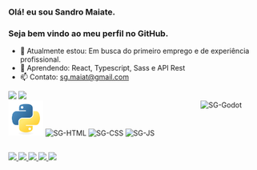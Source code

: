 ### Olá! eu sou Sandro Maiate.
###    Seja bem vindo ao meu perfil no GitHub.


- 🔭 Atualmente estou: Em busca do primeiro emprego e de experiência profissional.
- 📝 Aprendendo: React, Typescript, Sass e API Rest
- 📫 Contato: sg.maiat@gmail.com


<div>
  <a href="https://www.twitch.tv/maiate"></a>
  <img height="150em" src= "https://github-readme-stats.vercel.app/api?username=sgmaiate&show_icons=true&theme=radical"/>
  <img heigh="250em" src="https://github-readme-stats.vercel.app/api/top-langs/?username=sgmaiate&layout=compact&langs+count=16&theme=radical"/>  
</div>
  
<div>
  <img alt="SG-Python" height="70" width="70" src="https://raw.githubusercontent.com/devicons/devicon/master/icons/python/python-original.svg">
  <img alt="SG-HTML" height="70" width="70" src="https://cdn.jsdelivr.net/gh/devicons/devicon/icons/html5/html5-original-wordmark.svg">
  <img alt="SG-CSS" heigt="70" width="70" src="https://cdn.jsdelivr.net/gh/devicons/devicon/icons/css3/css3-original-wordmark.svg">
  <img alt="SG-JS" heigt="70" width="70" src="https://cdn.jsdelivr.net/gh/devicons/devicon/icons/javascript/javascript-original.svg" />
  <img align="right" alt="SG-Godot" height="120" width="120" src="https://cdn.discordapp.com/attachments/795499893166833694/882682804033441872/godot-no.gif">   
</div>

##                                

<div>
  <a href = "https://web.facebook.com/sandro.maiate.33/"><img src="https://img.shields.io/badge/Facebook-1877F2?style=for-the-badge&logo=facebook&logoColor=white">
  <a href = "https://www.instagram.com/sgmaiate/"><img src="https://img.shields.io/badge/Instagram-E4405F?style=for-the-badge&logo=instagram&logoColor=white">
  <a href = "https://twitter.com/sgmaiate"><img src="https://img.shields.io/badge/Twitter-1DA1F2?style=for-the-badge&logo=twitter&logoColor=white">
  <a href = "https://www.twitch.tv/maiate"><img src="https://img.shields.io/badge/Twitch-9146FF?style=for-the-badge&logo=twitch&logoColor=white">
  <a href = "https://discord.gg/yWdQYVB7KJ"><img src="https://img.shields.io/badge/Discord-7289DA?style=for-the-badge&logo=discord&logoColor=white" target="_blank">
</div>
